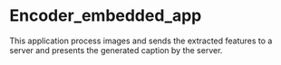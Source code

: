 # Encoder_embedded_app

This application process images and sends the extracted features to a server and presents the generated caption by the server.

